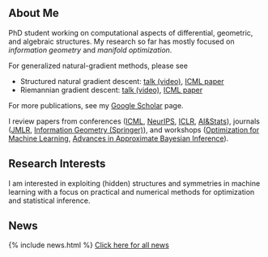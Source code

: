 ## About Me

PhD student working on computational aspects of differential, geometric, and algebraic structures. My research so far has mostly focused on *information geometry* and *manifold optimization*.

For generalized natural-gradient methods, please see 
* Structured natural gradient descent: [talk (video)](https://www.youtube.com/watch?v=vEY1ZxDJX8o&t=11s), [ICML paper](https://arxiv.org/abs/2102.07405)
* Riemannian gradient descent: [talk (video)](https://www.youtube.com/watch?v=nu1hT-LExFg), [ICML paper](https://arxiv.org/abs/2002.10060)

For more publications, see my [Google Scholar](https://scholar.google.com/citations?user=sGl6muoAAAAJ&hl=en) page.

I review papers from conferences ([ICML](https://icml.cc/), [NeurIPS](https://nips.cc/), [ICLR](https://iclr.cc/), [AI&Stats](https://aistats.org/)), journals ([JMLR](https://www.jmlr.org/), [Information Geometry (Springer)](https://www.springer.com/journal/41884)), and workshops ([Optimization for Machine Learning](https://opt-ml.org/), [Advances in Approximate Bayesian Inference](http://approximateinference.org/)).

## Research Interests

I am interested in exploiting (hidden) structures and symmetries in machine learning with a focus on practical and numerical methods for optimization and statistical inference.

## News

{% include news.html %}
[Click here for all news](/news/)



